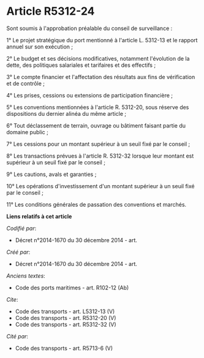 # Article R5312-24

Sont soumis à l'approbation préalable du conseil de surveillance : 

1° Le projet stratégique du port mentionné à l'article L. 5312-13 et le rapport annuel sur son exécution ; 

2° Le budget et ses décisions modificatives, notamment l'évolution de la dette, des politiques salariales et tarifaires et
des effectifs ; 

3° Le compte financier et l'affectation des résultats aux fins de vérification et de contrôle ; 

4° Les prises, cessions ou extensions de participation financière ; 

5° Les conventions mentionnées à l'article R. 5312-20, sous réserve des dispositions du dernier alinéa du même article ; 

6° Tout déclassement de terrain, ouvrage ou bâtiment faisant partie du domaine public ; 

7° Les cessions pour un montant supérieur à un seuil fixé par le conseil ; 

8° Les transactions prévues à l'article R. 5312-32 lorsque leur montant est supérieur à un seuil fixé par le conseil ; 

9° Les cautions, avals et garanties ; 

10° Les opérations d'investissement d'un montant supérieur à un seuil fixé par le conseil ; 

11° Les conditions générales de passation des conventions et marchés.

**Liens relatifs à cet article**

_Codifié par_:

  - Décret n°2014-1670 du 30 décembre 2014 - art.

_Créé par_:

  - Décret n°2014-1670 du 30 décembre 2014 - art.

_Anciens textes_:

  - Code des ports maritimes - art. R102-12 (Ab)

_Cite_:

  - Code des transports - art. L5312-13 (V)
  - Code des transports - art. R5312-20 (V)
  - Code des transports - art. R5312-32 (V)

_Cité par_:

  - Code des transports - art. R5713-6 (V)
